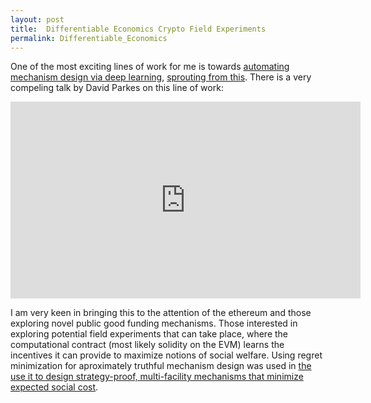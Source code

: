 ```yaml
---
layout: post
title:  Differentiable Economics Crypto Field Experiments
permalink: Differentiable_Economics
---
```


One of the most exciting lines of work for me is towards [automating mechanism design via deep learning](http://proceedings.mlr.press/v97/duetting19a.html), [sprouting from this](https://scholar.google.com/scholar?cites=5937791241364902632&as_sdt=2005&sciodt=0,5&hl=en&scioq=regretnet). There is a very compeling talk by David Parkes on this line of work:

<iframe width="560" height="315" src="https://www.youtube.com/embed/pXz4K7fafes" title="YouTube video player" frameborder="0" allow="accelerometer; autoplay; clipboard-write; encrypted-media; gyroscope; picture-in-picture" allowfullscreen></iframe>

I am very keen in bringing this to the attention of the ethereum and those exploring novel public good funding mechanisms.
Those interested in exploring potential field experiments that can take place, where the computational contract (most likely solidity on the EVM) learns the incentives it can provide to maximize notions of social welfare. Using regret minimization for aproximately truthful mechanism design was used in 
 [the use it to design strategy-proof, multi-facility mechanisms that minimize expected social cost](https://econcs.seas.harvard.edu/files/econcs/files/golowich_ijcai18.pdf).

